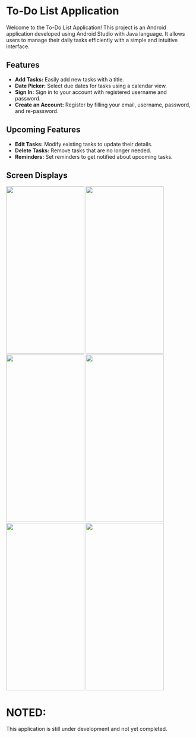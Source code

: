 # To-Do List Application

Welcome to the To-Do List Application! 
This project is an Android application developed using Android Studio with Java language. 
It allows users to manage their daily tasks efficiently with a simple and intuitive interface.

## Features

- **Add Tasks:** Easily add new tasks with a title.
- **Date Picker:** Select due dates for tasks using a calendar view.
- **Sign In:** Sign in to your account with registered username and password.
- **Create an Account:** Register by filling your email, username, password, and re-password.

## Upcoming Features

- **Edit Tasks:** Modify existing tasks to update their details.
- **Delete Tasks:** Remove tasks that are no longer needed.
- **Reminders:** Set reminders to get notified about upcoming tasks.

## Screen Displays
<img src="https://github.com/zhafirahkamila/todolist-java/assets/115094389/88316da5-295b-4ac3-a007-d21ea778a1e2" width="210" height="450" />
<img src="https://github.com/zhafirahkamila/todolist-java/assets/115094389/e5932b92-b458-4e24-99dd-439b5606da26" width="210" height="450" />
<img src="https://github.com/zhafirahkamila/todolist-java/assets/115094389/aea903e9-9713-4e5c-b621-bd92ea976c9a" width="210" height="450" />
<img src="https://github.com/zhafirahkamila/todolist-java/assets/115094389/5f30364f-2f40-480b-a6b1-1ababd7980cf" width="210" height="450" />
<img src="https://github.com/zhafirahkamila/todolist-java/assets/115094389/524a2960-a708-48a3-ae18-a811f96384dd" width="210" height="450" />
<img src="https://github.com/zhafirahkamila/todolist-java/assets/115094389/5aa71866-62b8-4355-942d-c2e10e3606f6" width="210" height="450" />

# NOTED:
This application is still under development and not yet completed.

